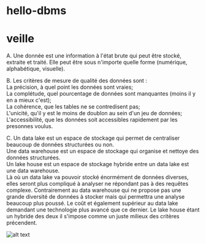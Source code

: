 # hello-dbms

# veille

A. Une donnée est une information à l'état brute qui peut être stocké, extraite et traité. Elle peut être sous n'importe quelle forme (numérique, alphabétique, visuelle).  

B. Les critères de mesure de qualité des données sont :  
La précision, à quel point les données sont vraies;  
La complétude, quel pourcentage de données sont manquantes (moins il y en a mieux c'est);  
La cohérence, que les tables ne se contredisent pas;  
L'unicité, qu'il y est le moins de doublon au sein d'un jeu de données;  
L'accessibilité, que les données soit accessibles rapidement par les presonnes voulus.  

C. Un data lake est un espace de stockage qui permet de centraliser beaucoup de données structurées ou non.  
Une data warehouse est un espace de stockage qui organise et nettoye des données structurées.  
Un lake house est un espace de stockage hybride entre un data lake est une data warehouse.  
Là où un data lake va pouvoir stocké énormément de données diverses, elles seront plus compliqué à analyser ne répondant pas à des requêtes complexe. Contrairement au data warehouse qui ne propose pas une grande diversité de données à stocker mais qui permettra une analyse beaucoup plus poussé. Le coût et également supérieur au data lake demandant une technologie plus avancé que ce dernier. Le lake house étant un hybride des deux il s'impose comme un juste milieux des critères précendent.  

![alt text](https://github.com/[ali-bousrira]/[hello-dbms]/blob/[main]/test.jpg?raw=true)
